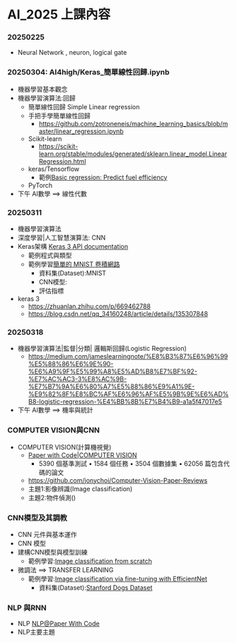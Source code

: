 # AI_2025 上課內容
### 20250225
  - Neural Network , neuron, logical gate
### 20250304: AI4high/Keras_簡單線性回歸.ipynb 
  - 機器學習基本觀念
  - 機器學習演算法:回歸
    - 簡單線性回歸 Simple Linear regression
    - 手把手學簡單線性回歸
      - https://github.com/zotroneneis/machine_learning_basics/blob/master/linear_regression.ipynb
    - Scikit-learn
      - https://scikit-learn.org/stable/modules/generated/sklearn.linear_model.LinearRegression.html 
    - keras/Tensorflow
      - 範例[Basic regression: Predict fuel efficiency](https://www.tensorflow.org/tutorials/keras/regression) 
    - PyTorch
  - 下午 AI數學 ==> 線性代數
### 20250311
- 機器學習演算法
- 深度學習|人工智慧演算法: CNN
- Keras架構 [Keras 3 API documentation](https://keras.io/api/)
  - 範例程式與類型
  - 範例學習[簡單的 MNIST 卷積網路]()
    - 資料集(Dataset):MNIST
    - CNN模型:
    - 評估指標   
- keras 3
  - https://zhuanlan.zhihu.com/p/669462788
  - https://blog.csdn.net/qq_34160248/article/details/135307848 
### 20250318
- 機器學習演算法|監督|分類| 邏輯斯回歸(Logistic Regression)
  - https://medium.com/jameslearningnote/%E8%B3%87%E6%96%99%E5%88%86%E6%9E%90-%E6%A9%9F%E5%99%A8%E5%AD%B8%E7%BF%92-%E7%AC%AC3-3%E8%AC%9B-%E7%B7%9A%E6%80%A7%E5%88%86%E9%A1%9E-%E9%82%8F%E8%BC%AF%E6%96%AF%E5%9B%9E%E6%AD%B8-logistic-regression-%E4%BB%8B%E7%B4%B9-a1a5f47017e5  
- 下午 AI數學 ==> 機率與統計

### COMPUTER VISION與CNN
- COMPUTER VISION(計算機視覺)
  - [Paper with Code|COMPUTER VISION](https://paperswithcode.com/area/computer-vision)
    - 5390 個基準測試 • 1584 個任務 • 3504 個數據集 • 62056 篇包含代碼的論文
  - https://github.com/jonychoi/Computer-Vision-Paper-Reviews
  - 主題1:影像辨識(Image classification)
  - 主題2:物件偵測()
### CNN模型及其調教
- CNN 元件與基本運作
- CNN 模型
- 建構CNN模型與模型訓練
  - 範例學習:[Image classification from scratch](https://keras.io/examples/vision/image_classification_from_scratch/)
- 微調法 ==> TRANSFER LEARNING
  - 範例學習:[Image classification via fine-tuning with EfficientNet](https://keras.io/examples/vision/image_classification_efficientnet_fine_tuning/)
    - 資料集(Dataset):[Stanford Dogs Dataset](http://vision.stanford.edu/aditya86/ImageNetDogs/main.html) 

### NLP 與RNN
- NLP [NLP@Paper With Code](https://paperswithcode.com/area/natural-language-processing)
- NLP主要主題
